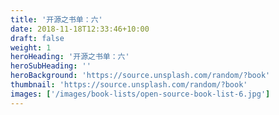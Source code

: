 ```yaml
---
title: '开源之书单：六'
date: 2018-11-18T12:33:46+10:00
draft: false
weight: 1
heroHeading: '开源之书单：六'
heroSubHeading: ''
heroBackground: 'https://source.unsplash.com/random/?book'
thumbnail: 'https://source.unsplash.com/random/?book'
images: ['/images/book-lists/open-source-book-list-6.jpg']
---
```



